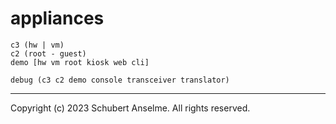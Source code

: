 # appliances

```
c3 (hw | vm)
c2 (root - guest)
demo [hw vm root kiosk web cli]
```

```
debug (c3 c2 demo console transceiver translator)
```

---

Copyright (c) 2023 Schubert Anselme. All rights reserved.
